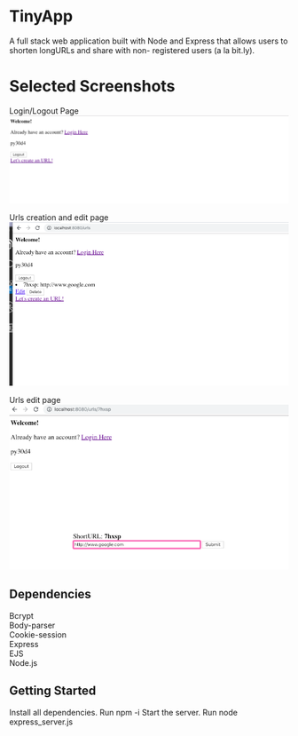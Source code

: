 # TinyApp

  A full stack web application built with Node and Express that allows users to shorten longURLs and share with non- registered users (a la bit.ly).


# Selected Screenshots

Login/Logout Page
!["user-login demo"](https://github.com/ChristinaHsu88/tinyApp/blob/master/docs/user-login.png)

Urls creation and edit page
!["urls link demo"](https://github.com/ChristinaHsu88/tinyApp/blob/master/docs/urls%20link.png)

Urls edit page
!["user edit demo"](https://github.com/ChristinaHsu88/tinyApp/blob/master/docs/user_id%20page.png)


## Dependencies
  Bcrypt</br>
  Body-parser</br>
  Cookie-session</br>
  Express</br>
  EJS</br>
  Node.js

## Getting Started
  Install all dependencies. Run npm -i
  Start the server. Run node express_server.js 
